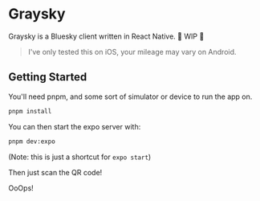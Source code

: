 # Graysky

Graysky is a Bluesky client written in React Native. 🚧 WIP 🚧

> I've only tested this on iOS, your mileage may vary on Android.

## Getting Started

You'll need pnpm, and some sort of simulator or device to run the app on.

```bash
pnpm install
```

You can then start the expo server with:

```bash
pnpm dev:expo
```

(Note: this is just a shortcut for `expo start`)

Then just scan the QR code!

OoOps!
